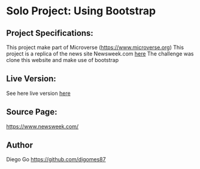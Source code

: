 # Solo Project: Using Bootstrap
## Project Specifications:

This project make part of Microverse (https://www.microverse.org)
This project is a replica of the news site Newsweek.com 
[here](https://www.theodinproject.com/courses/html5-and-css3/lessons/using-bootstrap)
The challenge  was clone this website and make use of bootstrap
## Live Version:

See here live version [here](https://digomes87.github.io/Using-Bootstrap/)

## Source Page:

https://www.newsweek.com/

## Author
Diego Go https://github.com/digomes87
